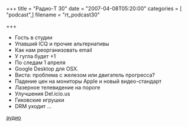 +++
title = "Радио-T 30"
date = "2007-04-08T05:20:00"
categories = [ "podcast",]
filename = "rt_podcast30"

+++

- Гость в студии
- Упавший ICQ и прочие альтернативы
- Как нам реорганизовать email
- У гугла будет +1
- По следам 1 апреля
- Google Desktop для OSX.
- Виста: проблема с железом или двигатель прогресса?
- Падение цен на мониторы Apple и новый видео-стандарт
- Лазерное телевидение на пороге
- Улучшения Del.icio.us
- Гиковские игрушки
- DRM уходит ...

[аудио](https://cdn.radio-t.com/rt_podcast30.mp3)
<audio src="https://cdn.radio-t.com/rt_podcast30.mp3" preload="none"></audio>
